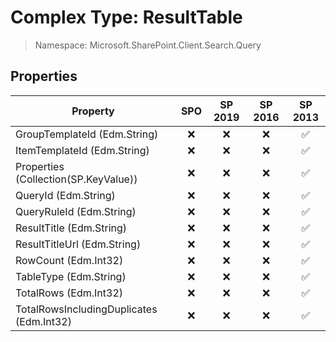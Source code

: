 # Complex Type: ResultTable

> Namespace: Microsoft.SharePoint.Client.Search.Query

## Properties

Property | SPO | SP 2019 | SP 2016 | SP 2013
----------|:---:|:-------:|:-------:|:-------:
GroupTemplateId (Edm.String) | ❌ | ❌ | ❌ | ✅
ItemTemplateId (Edm.String) | ❌ | ❌ | ❌ | ✅
Properties (Collection(SP.KeyValue)) | ❌ | ❌ | ❌ | ✅
QueryId (Edm.String) | ❌ | ❌ | ❌ | ✅
QueryRuleId (Edm.String) | ❌ | ❌ | ❌ | ✅
ResultTitle (Edm.String) | ❌ | ❌ | ❌ | ✅
ResultTitleUrl (Edm.String) | ❌ | ❌ | ❌ | ✅
RowCount (Edm.Int32) | ❌ | ❌ | ❌ | ✅
TableType (Edm.String) | ❌ | ❌ | ❌ | ✅
TotalRows (Edm.Int32) | ❌ | ❌ | ❌ | ✅
TotalRowsIncludingDuplicates (Edm.Int32) | ❌ | ❌ | ❌ | ✅